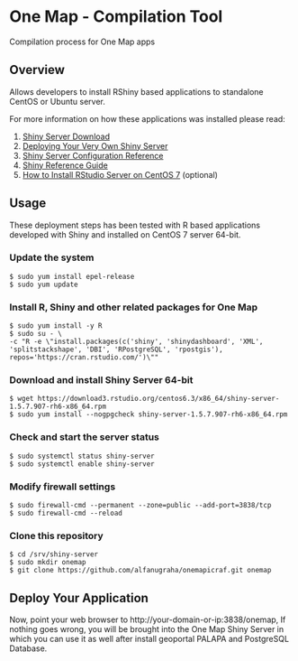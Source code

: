 # One Map - Compilation Tool
Compilation process for One Map apps

## Overview
Allows developers to install RShiny based applications to standalone CentOS or Ubuntu server.

For more information on how these applications was installed please read:

1. [Shiny Server Download](https://www.rstudio.com/products/shiny/download-server/)
2. [Deploying Your Very Own Shiny Server](https://www.r-bloggers.com/deploying-your-very-own-shiny-server/)
3. [Shiny Server Configuration Reference](http://docs.rstudio.com/shiny-server/#redhatcentos-6)
4. [Shiny Reference Guide](http://shiny.rstudio.com/reference/shiny/1.1.0/)
5. [How to Install RStudio Server on CentOS 7](https://www.vultr.com/docs/how-to-install-rstudio-server-on-centos-7) (optional)

## Usage
These deployment steps has been tested with R based applications developed with Shiny and installed on CentOS 7 server 64-bit.

### Update the system
```
$ sudo yum install epel-release
$ sudo yum update
```

### Install R, Shiny and other related packages for One Map
```
$ sudo yum install -y R
$ sudo su - \
-c "R -e \"install.packages(c('shiny', 'shinydashboard', 'XML', 'splitstackshape', 'DBI', 'RPostgreSQL', 'rpostgis'), repos='https://cran.rstudio.com/')\""
```

### Download and install Shiny Server 64-bit
```
$ wget https://download3.rstudio.org/centos6.3/x86_64/shiny-server-1.5.7.907-rh6-x86_64.rpm
$ sudo yum install --nogpgcheck shiny-server-1.5.7.907-rh6-x86_64.rpm
```

### Check and start the server status
```
$ sudo systemctl status shiny-server
$ sudo systemctl enable shiny-server
```

### Modify firewall settings
```
$ sudo firewall-cmd --permanent --zone=public --add-port=3838/tcp
$ sudo firewall-cmd --reload
```

### Clone this repository
```
$ cd /srv/shiny-server
$ sudo mkdir onemap
$ git clone https://github.com/alfanugraha/onemapicraf.git onemap
```

## Deploy Your Application
Now, point your web browser to http://your-domain-or-ip:3838/onemap, If nothing goes wrong, you will be brought into the One Map Shiny Server in which you can use it as well after install geoportal PALAPA and PostgreSQL Database.




